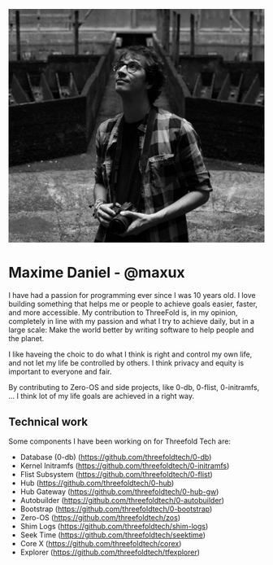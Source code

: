 ![maxime daniel](img/maxime.jpg)

# Maxime Daniel - @maxux

I have had a passion for programming ever since I was 10 years old. I love building something that helps
me or people to achieve goals easier, faster, and more accessible. My contribution to ThreeFold
is, in my opinion, completely in line with my passion and what I try to achieve daily, but in a large scale:
Make the world better by writing software to help people and the planet.

I like haveing the choic to do what I think is right and control my own life, and not let my life be controlled by others. I think
privacy and equity is important to everyone and fair.

By contributing to Zero-OS and side projects, like 0-db, 0-flist, 0-initramfs, ... I think lot of my life goals
are achieved in a right way.

## Technical work
Some components I have been working on for Threefold Tech are:
- Database (0-db) (https://github.com/threefoldtech/0-db)
- Kernel Initramfs (https://github.com/threefoldtech/0-initramfs)
- Flist Subsystem (https://github.com/threefoldtech/0-flist)
- Hub (https://github.com/threefoldtech/0-hub)
- Hub Gateway (https://github.com/threefoldtech/0-hub-gw)
- Autobuilder (https://github.com/threefoldtech/0-autobuilder)
- Bootstrap (https://github.com/threefoldtech/0-bootstrap)
- Zero-OS (https://github.com/threefoldtech/zos)
- Shim Logs (https://github.com/threefoldtech/shim-logs)
- Seek Time (https://github.com/threefoldtech/seektime)
- Core X (https://github.com/threefoldtech/corex)
- Explorer (https://github.com/threefoldtech/tfexplorer)